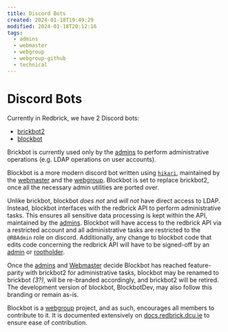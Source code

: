 ```yaml
---
title: Discord Bots
created: 2024-01-18T19:49:29
modified: 2024-01-18T20:12:16
tags:
  - admins
  - webmaster
  - webgroup
  - webgroup-github
  - technical
---
```

# Discord Bots

Currently in Redbrick, we have 2 Discord bots:
- [brickbot2](https://github.com/redbrick/brickbot2)
- [blockbot](https://github.com/redbrick/blockbot/)

Brickbot is currently used only by the [admins](../admin/admins.md) to perform administrative operations (e.g. LDAP operations on user accounts).

Blockbot is a more modern discord bot written using [`hikari`](https://www.hikari-py.dev/), maintained by the [webmaster](../committee/webmaster/Webmaster.md) and the [webgroup](Webgroup.md). Blockbot is set to replace brickbot2, once all the necessary admin utilities are ported over.

Unlike brickbot, blockbot *does not* and *will not* have direct access to LDAP. Instead, blockbot interfaces with the redbrick API to perform administrative tasks. This ensures all sensitive data processing is kept within the API, maintained by the [admins](../admin/admins.md). Blockbot will have access to the redbrick API via a restricted account and all administrative tasks are restricted to the `@RBAdmin` role on discord. Additionally, any change to blockbot code that edits code concerning the redbrick API will have to be signed-off by an [admin](../admin/admins.md) or [rootholder](../admin/Rootholders.md).

Once the [admins](../admin/admins.md) and [Webmaster](../committee/webmaster/Webmaster.md) decide Blockbot has reached feature-parity with brickbot2 for administrative tasks, blockbot may be renamed to brickbot *(3?)*, will be re-branded accordingly, and brickbot2 will be retired. The development version of blockbot, BlockbotDev, may also follow this branding or remain as-is.

Blockbot is a [webgroup](Webgroup.md) project, and as such, encourages all members to contribute to it. It is documented extensively on [docs.redbrick.dcu.ie](https://docs.redbrick.dcu.ie/webgroup/blockbot/) to ensure ease of contribution.
